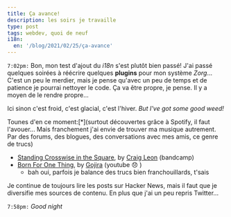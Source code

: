 ```yaml
---
title: Ça avance!
description: les soirs je travaille
type: post
tags: webdev, quoi de neuf
i18n:
  en: '/blog/2021/02/25/ça-avance'
---
```


`7:02pm:` Bon, mon test d'ajout du _i18n_ s'est plutôt bien passé! J'ai passé quelques soirées à réécrire quelques **plugins** pour mon système _Zorg_... C'est un peu le merdier, mais je pense qu'avec un peu de temps et de patience je pourrai nettoyer le code. Ça va être propre, je pense. Il y a moyen de le rendre propre...

Ici sinon c'est froid, c'est glacial, c'est l'hiver. _But I've got some good weed!_

Tounes d'en ce moment:[*](surtout découvertes grâce à Spotify, il faut l'avouer... Mais franchement j'ai envie de trouver ma musique autrement. Par des forums, des blogues, des conversations avec mes amis, ce genre de trucs)

- [Standing Crosswise in the Square](https://beatsinspace.bandcamp.com/track/craig-leon-standing-crosswise-in-the-square), by [Craig Leon](http://craigleon.com/) (bandcamp)
- [Born For One Thing](https://www.youtube.com/watch?v=3p85-KtgDSs), by [Gojira](http://craigleon.com/) (youtube 😞 )
  - bah oui, parfois je balance des trucs bien franchouillards, t'sais

Je continue de toujours lire les posts sur Hacker News, mais il faut que je diversifie mes sources de contenu. En plus que j'ai un peu repris Twitter...

`7:58pm:` _Good night_
